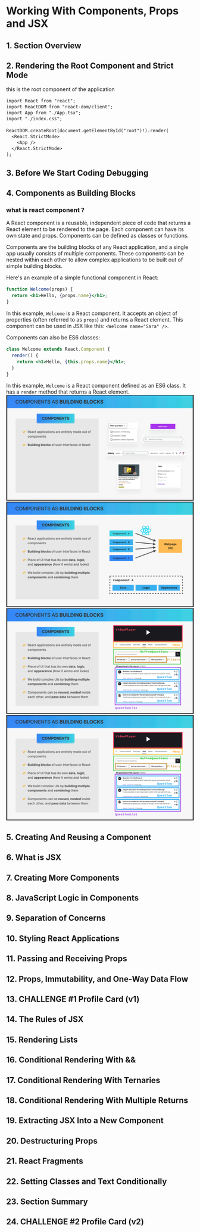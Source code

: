# Working With Components, Props and JSX

## 1. Section Overview

## 2. Rendering the Root Component and Strict Mode

this is the root component of the application

```tsx
import React from "react";
import ReactDOM from "react-dom/client";
import App from "./App.tsx";
import "./index.css";

ReactDOM.createRoot(document.getElementById("root")!).render(
  <React.StrictMode>
    <App />
  </React.StrictMode>
);

```

## 3. Before We Start Coding Debugging

## 4. Components as Building Blocks

### what is react component ?

A React component is a reusable, independent piece of code that returns a React element to be rendered to the page. Each component can have its own state and props. Components can be defined as classes or functions.

Components are the building blocks of any React application, and a single app usually consists of multiple components. These components can be nested within each other to allow complex applications to be built out of simple building blocks.

Here's an example of a simple functional component in React:

```jsx
function Welcome(props) {
  return <h1>Hello, {props.name}</h1>;
}
```

In this example, `Welcome` is a React component. It accepts an object of properties (often referred to as `props`) and returns a React element. This component can be used in JSX like this: `<Welcome name="Sara" />`.

Components can also be ES6 classes:

```jsx
class Welcome extends React.Component {
  render() {
    return <h1>Hello, {this.props.name}</h1>;
  }
}
```

In this example, `Welcome` is a React component defined as an ES6 class. It has a `render` method that returns a React element.
![alt text](image.png)
![alt text](image-1.png)
![alt text](image-2.png)
![alt text](image-3.png)

## 5. Creating And Reusing a Component

## 6. What is JSX

## 7. Creating More Components

## 8. JavaScript Logic in Components

## 9. Separation of Concerns

## 10. Styling React Applications

## 11. Passing and Receiving Props

## 12. Props, Immutability, and One-Way Data Flow

## 13. CHALLENGE #1 Profile Card (v1)

## 14. The Rules of JSX

## 15. Rendering Lists

## 16. Conditional Rendering With &&

## 17. Conditional Rendering With Ternaries

## 18. Conditional Rendering With Multiple Returns

## 19. Extracting JSX Into a New Component

## 20. Destructuring Props

## 21. React Fragments

## 22. Setting Classes and Text Conditionally

## 23. Section Summary

## 24. CHALLENGE #2 Profile Card (v2)
